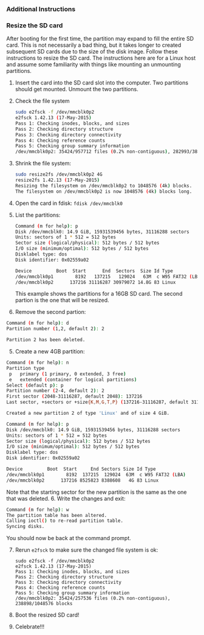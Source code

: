 ### Additional Instructions

### Resize the SD card
After booting for the first time, the partition may expand to fill the entire SD card.  This is not necessarily a bad thing,
but it takes longer to created subsequent SD cards due to the size of the disk image.  Follow these instructions to resize
the SD card.  The instructions here are for a Linux host and assume some familiarity with things like mounting an unmounting 
partitions.

1. Insert the card into the SD card slot into the computer.  Two partitions should get mounted.  Unmount the two partitions.
2. Check the file system
   
   ```bash
   sudo e2fsck -f /dev/mmcblk0p2
   e2fsck 1.42.13 (17-May-2015)
   Pass 1: Checking inodes, blocks, and sizes
   Pass 2: Checking directory structure
   Pass 3: Checking directory connectivity
   Pass 4: Checking reference counts
   Pass 5: Checking group summary information
   /dev/mmcblk0p2: 35424/957712 files (0.2% non-contiguous), 282993/3872384 blocks
   ```
3. Shrink the file system:
   
   ```bash
   sudo resize2fs /dev/mmcblk0p2 4G
   resize2fs 1.42.13 (17-May-2015)
   Resizing the filesystem on /dev/mmcblk0p2 to 1048576 (4k) blocks.
   The filesystem on /dev/mmcblk0p2 is now 1048576 (4k) blocks long.
   ```
   
2. Open the card in fdisk: `fdisk /dev/mmcblk0`
3. List the partitions:
   ```bash
   Command (m for help): p
   Disk /dev/mmcblk0: 14.9 GiB, 15931539456 bytes, 31116288 sectors
   Units: sectors of 1 * 512 = 512 bytes
   Sector size (logical/physical): 512 bytes / 512 bytes
   I/O size (minimum/optimal): 512 bytes / 512 bytes
   Disklabel type: dos
   Disk identifier: 0x02559a02

   Device         Boot  Start      End  Sectors  Size Id Type
   /dev/mmcblk0p1        8192   137215   129024   63M  c W95 FAT32 (LBA)
   /dev/mmcblk0p2      137216 31116287 30979072 14.8G 83 Linux
   ```
   This example shows the partitions for a 16GB SD card.  The second partion is the one that will be resized.
4. Remove the second partion: 
  ```bash
  Command (m for help): d
  Partition number (1,2, default 2): 2
  
  Partition 2 has been deleted.
  ```
5. Create a new 4GB partition:
  ```bash
  Command (m for help): n
  Partition type
   p   primary (1 primary, 0 extended, 3 free)
   e   extended (container for logical partitions)
  Select (default p): p
  Partition number (2-4, default 2): 2
  First sector (2048-31116287, default 2048): 137216
  Last sector, +sectors or +size{K,M,G,T,P} (137216-31116287, default 31116287): +4G 

  Created a new partition 2 of type 'Linux' and of size 4 GiB.

  Command (m for help): p
  Disk /dev/mmcblk0: 14.9 GiB, 15931539456 bytes, 31116288 sectors
  Units: sectors of 1 * 512 = 512 bytes
  Sector size (logical/physical): 512 bytes / 512 bytes
  I/O size (minimum/optimal): 512 bytes / 512 bytes
  Disklabel type: dos
  Disk identifier: 0x02559a02

  Device         Boot  Start     End Sectors Size Id Type
  /dev/mmcblk0p1        8192  137215  129024  63M  c W95 FAT32 (LBA)
  /dev/mmcblk0p2      137216 8525823 8388608   4G 83 Linux
  ```
  Note that the starting sector for the new partition is the same as the one that was deleted.
6. Write the changes and exit:
  
  ```bash
  Command (m for help): w
  The partition table has been altered.
  Calling ioctl() to re-read partition table.
  Syncing disks.
  ```
  
  You should now be back at the command prompt.
  
7. Rerun `e2fsck` to make sure the changed file system is ok:
   
   ```
   sudo e2fsck -f /dev/mmcblk0p2
   e2fsck 1.42.13 (17-May-2015)
   Pass 1: Checking inodes, blocks, and sizes
   Pass 2: Checking directory structure
   Pass 3: Checking directory connectivity
   Pass 4: Checking reference counts
   Pass 5: Checking group summary information
   /dev/mmcblk0p2: 35424/257536 files (0.2% non-contiguous), 238898/1048576 blocks
   ```
10. Boot the resized SD card!
11. Celebrate!!!

